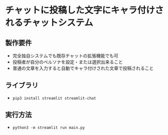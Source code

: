 # チャットに投稿した⽂字にキャラ付けされるチャットシステム
## 製作要件
- 完全独⾃システムでも既存チャットの拡張機能でも可
- 投稿者が⾃分のペルソナを設定・または選択出来ること
- 普通の⽂章を⼊⼒すると⾃動でキャラ付けされた⽂章で投稿されること

## ライブラリ
- `pip3 install streamlit streamlit-chat`

## 実行方法
- `python3 -m streamlit run main.py`
